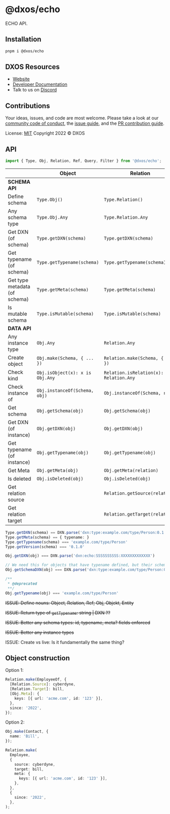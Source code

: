 # @dxos/echo

ECHO API.

## Installation

```bash
pnpm i @dxos/echo
```

## DXOS Resources

- [Website](https://dxos.org)
- [Developer Documentation](https://docs.dxos.org)
- Talk to us on [Discord](https://dxos.org/discord)

## Contributions

Your ideas, issues, and code are most welcome. Please take a look at our [community code of conduct](https://github.com/dxos/dxos/blob/main/CODE_OF_CONDUCT.md), the [issue guide](https://github.com/dxos/dxos/blob/main/CONTRIBUTING.md#submitting-issues), and the [PR contribution guide](https://github.com/dxos/dxos/blob/main/CONTRIBUTING.md#submitting-prs).

License: [MIT](./LICENSE) Copyright 2022 © DXOS

## API

```ts
import { Type, Obj, Relation, Ref, Query, Filter } from '@dxos/echo';
```

|                               | Object                          | Relation                                    | Ref             |
| ----------------------------- | ------------------------------- | ------------------------------------------- | --------------- |
| **SCHEMA API**                |
| Define schema                 | `Type.Obj()`                    | `Type.Relation()`                           | `Type.Ref()`    |
| Any schema type               | `Type.Obj.Any`                  | `Type.Relation.Any`                         | `Type.Ref.Any`  |
| Get DXN (of schema)           | `Type.getDXN(schema)`           | `Type.getDXN(schema)`                       |                 |
| Get typename (of schema)      | `Type.getTypename(schema)`      | `Type.getTypename(schema)`                  |                 |
| Get type metadata (of schema) | `Type.getMeta(schema)`          | `Type.getMeta(schema)`                      |                 |
| Is mutable schema             | `Type.isMutable(schema)`        | `Type.isMutable(schema)`                    |
| **DATA API**                  |
| Any instance type             | `Obj.Any`                       | `Relation.Any`                              | `Ref.Any`       |
| Create object                 | `Obj.make(Schema, { ... })`     | `Relation.make(Schema, { ... })`            | `Ref.make(obj)` |
| Check kind                    | `Obj.isObject(x): x is Obj.Any` | `Relation.isRelation(x): x is Relation.Any` | `Ref.isRef(x)`  |
| Check instance of             | `Obj.instanceOf(Schema, obj)`   | `Obj.instanceOf(Schema, rel)`               |                 |
| Get schema                    | `Obj.getSchema(obj)`            | `Obj.getSchema(obj)`                        |                 |
| Get DXN (of instance)         | `Obj.getDXN(obj)`               | `Obj.getDXN(obj)`                           |                 |
| Get typename (of instance)    | `Obj.getTypename(obj)`          | `Obj.getTypename(obj)`                      |                 |
| Get Meta                      | `Obj.getMeta(obj)`              | `Obj.getMeta(relation)`                     |                 |
| Is deleted                    | `Obj.isDeleted(obj)`            | `Obj.isDeleted(obj)`                        |                 |
| Get relation source           |                                 | `Relation.getSource(relation)`              |
| Get relation target           |                                 | `Relation.getTarget(relation)`              |                 |

```ts
Type.getDXN(schema) == DXN.parse('dxn:type:example.com/type/Person:0.1.0');
Type.getMeta(schema) == { typename: }
Type.getTypename(schema) === 'example.com/type/Person'
Type.getVersion(schema) === '0.1.0'

Obj.getDXN(obj) === DXN.parse('dxn:echo:SSSSSSSSSS:XXXXXXXXXXXXX')

// We need this for objects that have typename defined, but their schema can't be resolved (Obj.getSchema(obj) === undefined)
Obj.getSchemaDXN(obj) === DXN.parse('dxn:type:example.com/type/Person:0.1.0');

/**
 * @deprecated
 **/
Obj.getTypename(obj) === 'example.com/type/Person'
```

~~ISSUE: Define nouns: Object, Relation, Ref; Obj, Objekt, Entity~~

~~ISSUE: Return type of `getTypename`: string | DXN ??~~

~~ISSUE: Better any schema types: id, typename, meta? fields enforced~~

~~ISSUE: Better any instance types~~

ISSUE: Create vs live: Is it fundamentally the same thing?

## Object construction

Option 1:

```ts
Relation.make(EmployeeOf, {
  [Relation.Source]: cyberdyne,
  [Relation.Target]: bill,
  [Obj.Meta]: {
    keys: [{ url: 'acme.com', id: '123' }],
  },
  since: '2022',
});
```

Option 2:

```ts
Obj.make(Contact, {
  name: 'Bill',
});

Relation.make(
  Employee,
  {
    source: cyberdyne,
    target: bill,
    meta: {
      keys: [{ url: 'acme.com', id: '123' }],
    },
  },
  {
    since: '2022',
  },
);
```
